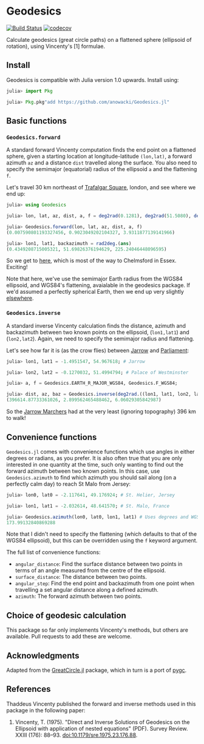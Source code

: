 # Geodesics

[![Build Status](https://github.com/anowacki/Geodesics.jl/workflows/CI/badge.svg)](https://github.com/anowacki/Geodesics.jl/actions)
[![codecov](https://codecov.io/gh/anowacki/Geodesics.jl/branch/master/graph/badge.svg?token=4XkpiFaFJN)](https://codecov.io/gh/anowacki/Geodesics.jl)

Calculate geodesics (great circle paths) on a flattened sphere (ellipsoid of
rotation), using Vincenty's [1] formulae.

## Install

Geodesics is compatible with Julia version 1.0 upwards.  Install using:

```julia
julia> import Pkg

julia> Pkg.pkg"add https://github.com/anowacki/Geodesics.jl"
```


## Basic functions

### `Geodesics.forward`

A standard forward Vincenty computation finds the end point on a flattened sphere,
given a starting location at longitude-latitude `(lon,lat)`, a forward azimuth `az`
and a distance `dist` travelled along the surface.  You also need to specify the
semimajor (equatorial) radius of the ellipsoid `a` and the flattening `f`.

Let's travel 30 km northeast of
[Trafalgar Square](https://www.google.co.uk/maps/place/Trafalgar+Square/@51.50809,-0.1302376,17z/),
london, and see where we end up:

```julia
julia> using Geodesics

julia> lon, lat, az, dist, a, f = deg2rad(0.1281), deg2rad(51.5080), deg2rad(45), 30_000, Geodesics.EARTH_R_MAJOR_WGS84, Geodesics.F_WGS84

julia> Geodesics.forward(lon, lat, az, dist, a, f)
(0.007590801193327456, 0.9023049202104327, 3.9311877139141966)

julia> lon1, lat1, backazimuth = rad2deg.(ans)
(0.4349208715005321, 51.69826376194629, 225.24046448096595)
```

So we get to [here](https://www.google.com/maps/place/51.69826376194629,0.4349208715005321),
which is most of the way to Chelmsford in Essex.  Exciting!

Note that here, we've use the semimajor Earth radius from the WGS84 ellipsoid,
and WGS84's flattening, avaialable in the geodesics package.  If we'd assumed a
perfectly spherical Earth, then we end up very slightly
[elsewhere](https://www.google.com/maps/place/51.698479560055226,0.4360730564880621).

### `Geodesics.inverse`

A standard inverse Vincenty calculation finds the distance, azimuth and backazimuth
between two known points on the ellipsoid, (`lon1,lat1`) and (`lon2,lat2`).  Again,
we need to specify the semimajor radius and flattening.

Let's see how far it is (as the crow flies) between
[Jarrow](https://en.wikipedia.org/wiki/Jarrow) and
[Parliament](https://en.wikipedia.org/wiki/Palace_of_Westminster):

```julia
julia> lon1, lat1 = -1.4951547, 54.967618; # Jarrow

julia> lon2, lat2 = -0.1270032, 51.4994794; # Palace of Westminster

julia> a, f = Geodesics.EARTH_R_MAJOR_WGS84, Geodesics.F_WGS84;

julia> dist, az, baz = Geodesics.inverse(deg2rad.((lon1, lat1, lon2, lat2))..., a, f)
(396614.87733361026, 2.899562465488462, 6.06029305842987)
```

So the [Jarrow Marchers](https://en.wikipedia.org/wiki/Jarrow_March) had at the very least
(ignoring topography) 396 km to walk!


## Convenience functions

`Geodesics.jl` comes with convenience functions which use angles in either degrees
or radians, as you prefer.  It is also often true that you are only interested in
one quantity at the time, such only wanting to find out the forward azimuth between
two known points.  In this case, use `Geodesics.azimuth` to find which azimuth you should
sail along (on a perfectly calm day) to reach St Malo from Jersey:

```julia
julia> lon0, lat0 = -2.117641, 49.176924; # St. Helier, Jersey

julia> lon1, lat1 = -2.032614, 48.641570; # St. Malo, France

julia> Geodesics.azimuth(lon0, lat0, lon1, lat1) # Uses degrees and WGS84 ellipsoid by default
173.99132840869288
```

Note that I didn't need to specify the flattening (which defaults to that of
the WGS84 ellipsoid), but this can be overridden using the `f` keyword argument.

The full list of convenience functions:

- `angular_distance`: Find the surface distance between two points in terms of
  an angle measured from the centre of the ellipsoid.
- `surface_distance`: The distance between two points.
- `angular_step`: Find the end point and backazimuth from one point when travelling
  a set angular distance along a defined azimuth.
- `azimuth`: The forward azimuth between two points.


## Choice of geodesic calculation

This package so far only implements Vincenty's methods, but others are available.
Pull requests to add these are welcome.

## Acknowledgments

Adapted from the [GreatCircle.jl](https://github.com/acrosby/GreatCircle.jl)
package, which in turn is a port of [pygc](https://github.com/axiom-data-science/pygc/).

## References

Thaddeus Vincenty published the forward and inverse methods used in this package in
the following paper:

1. Vincenty, T. (1975). "Direct and Inverse Solutions of Geodesics on the Ellipsoid with
   application of nested equations" (PDF). Survey Review. XXIII (176): 88–93. [doi:10.1179/sre.1975.23.176.88](https://doi.org/10.1179/sre.1975.23.176.88).

